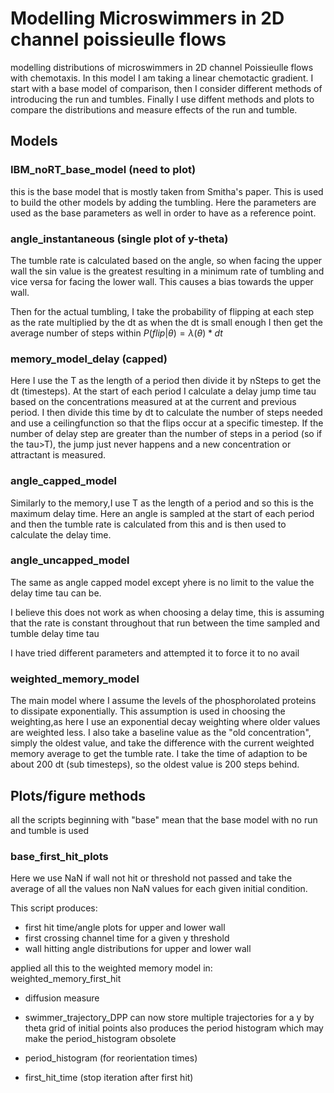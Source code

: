 # Modelling Microswimmers in 2D channel poissieulle flows
modelling distributions of microswimmers in 2D channel 
Poissieulle flows with chemotaxis. In this model I am taking a linear
chemotactic gradient. I start with a base model of comparison, then I 
consider different methods of introducing the run and tumbles. Finally 
I use diffent methods and plots to compare the distributions and measure 
effects of the run and tumble.

## Models
### IBM_noRT_base_model (need to plot)
this is the base model that is mostly taken from Smitha's
paper. This is used to build the other models by adding the
tumbling. Here the parameters are used as the base parameters
as well in order to have as a reference point.

### angle_instantaneous (single plot of y-theta)
The tumble rate is calculated based on the angle, so when facing
the upper wall the sin value is the greatest resulting in a 
minimum rate of tumbling and vice versa for facing the lower wall.
This causes a bias towards the upper wall.

Then for the actual tumbling, I take the probability of flipping 
at each step as the rate multiplied by the dt as when the dt is 
small enough I then get the average number of steps within 
$P(flip|\theta) = \lambda(\theta) * dt$

### memory_model_delay (capped)
Here I use the T as the length of a period then divide it by 
nSteps to get the dt (timesteps). At the start of each period
I calculate a delay jump time tau based on the concentrations 
measured at at the current and previous period. I then divide 
this time by dt to calculate the number of steps needed and use 
a ceilingfunction so that the flips occur at a specific timestep. 
If the number of delay step are greater than the number of steps 
in a period (so if the tau>T), the jump just never happens and 
a new concentration or attractant is measured.

### angle_capped_model
Similarly to the memory,I use T as the length of a period and so
this is the maximum delay time. Here an angle is sampled at the 
start of each period and then the tumble rate is calculated from
this and is then used to calculate the delay time.

### angle_uncapped_model
The same as angle capped model except yhere is no limit to the 
value the delay time tau can be.

I believe this does not work as when choosing a delay time, this
is assuming that the rate is constant throughout that run between
the time sampled and tumble delay time tau

I have tried different parameters and attempted it to force
it to no avail

### weighted_memory_model
The main model where I assume the levels of the phosphorolated 
proteins to dissipate exponentially. This assumption is used
in choosing the weighting,as here I use an exponential decay 
weighting where older values are weighted less. I also take
a baseline value as the "old concentration", simply the oldest 
value, and take the difference with the current weighted memory 
average to get the tumble rate. I take the time of adaption to
be about 200 dt (sub timesteps), so the oldest value is 200
steps behind.

## Plots/figure methods
all the scripts beginning with "base" mean that the base 
model with no run and tumble is used

### base_first_hit_plots
Here we use NaN if wall not hit or threshold not passed and take
the average of all the values non NaN values for each given initial
condition.

This script produces:
- first hit time/angle plots for upper and lower wall
- first crossing channel time for a given y threshold
- wall hitting angle distributions for upper and lower wall

applied all this to the weighted memory model in:
weighted_memory_first_hit




- diffusion measure

- swimmer_trajectory_DPP
can now store multiple trajectories for 
a y by theta grid of initial points
also produces the period histogram which
may make the period_histogram obsolete


- period_histogram  (for reorientation times)


- first_hit_time (stop iteration after first hit)

